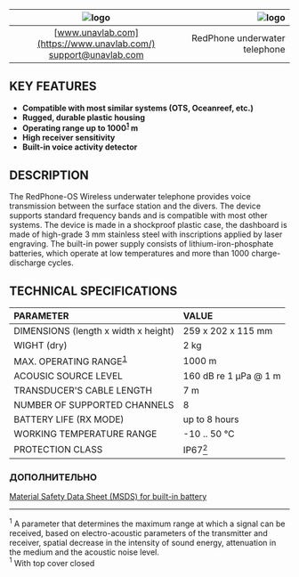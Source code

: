 | ![logo](https://ucnl.github.io/documentation/sm_logo.png) | ![logo](https://ucnl.github.io/documentation/redphone_os.png) |
| :---: | ---: |
| [www.unavlab.com](https://www.unavlab.com/) <br/> [support@unavlab.com](mailto:support@unavlab.com) | RedPhone underwater telephone |


## KEY FEATURES

* **Compatible with most similar systems (OTS, Oceanreef, etc.)**
* **Rugged, durable plastic housing**
* **Operating range up to 1000<sup>[1](#footnote1)</sup> m**
* **High receiver sensitivity**
* **Built-in voice activity detector**

## DESCRIPTION

The RedPhone-OS Wireless underwater telephone provides voice transmission between the surface station and the divers. The device supports standard frequency bands and is compatible with most other systems. The device is made in a shockproof plastic case, the dashboard is made of high-grade 3 mm stainless steel with inscriptions applied by laser engraving. The built-in power supply consists of lithium-iron-phosphate batteries, which operate at low temperatures and more than 1000 charge-discharge cycles.
  
<div style="page-break-after: always;"></div>

## TECHNICAL SPECIFICATIONS

| PARAMETER | VALUE |
| :--- | :--- |
| DIMENSIONS (length х width х height) | 259 x 202 x 115 mm |
| WIGHT (dry) | 2 kg |
| MAX. OPERATING RANGE<sup>[1](#footnote1)</sup> | 1000 m |
| ACOUSIC SOURCE LEVEL | 160 dB re 1 μPa @ 1 m |
| TRANSDUCER'S CABLE LENGTH | 7 m |
| NUMBER OF SUPPORTED CHANNELS | 8 |
| BATTERY LIFE (RX MODE) | up to 8 hours |
| WORKING TEMPERATURE RANGE | -10 .. 50 °С |
| PROTECTION CLASS | IP67[<sup>2</sup>](#footnote2) |

### ДОПОЛНИТЕЛЬНО

[Material Safety Data Sheet (MSDS) for built-in battery](\documetnation\MSDS_BATLINK_LiFePO4_en.pdf)  

________________
<a name="footnote1"><sup>1</sup></a> A parameter that determines the maximum range at which a signal can be received, based on electro-acoustic parameters of the transmitter and receiver, spatial decrease in the intensity of sound energy, attenuation in the medium and the acoustic noise level.  
<a name="footnote1"><sup>1</sup></a> With top cover closed
